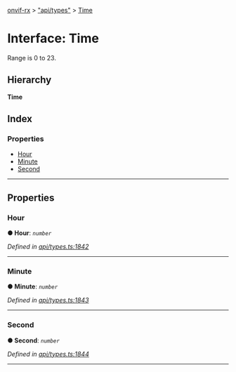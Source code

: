 [onvif-rx](../README.md) > ["api/types"](../modules/_api_types_.md) > [Time](../interfaces/_api_types_.time.md)

# Interface: Time

Range is 0 to 23.

## Hierarchy

**Time**

## Index

### Properties

* [Hour](_api_types_.time.md#hour)
* [Minute](_api_types_.time.md#minute)
* [Second](_api_types_.time.md#second)

---

## Properties

<a id="hour"></a>

###  Hour

**● Hour**: *`number`*

*Defined in [api/types.ts:1842](https://github.com/patrickmichalina/onvif-rx/blob/034e4d6/src/api/types.ts#L1842)*

___
<a id="minute"></a>

###  Minute

**● Minute**: *`number`*

*Defined in [api/types.ts:1843](https://github.com/patrickmichalina/onvif-rx/blob/034e4d6/src/api/types.ts#L1843)*

___
<a id="second"></a>

###  Second

**● Second**: *`number`*

*Defined in [api/types.ts:1844](https://github.com/patrickmichalina/onvif-rx/blob/034e4d6/src/api/types.ts#L1844)*

___

